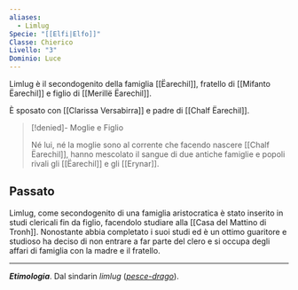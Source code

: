 ```yaml
---
aliases:
  - Limlug
Specie: "[[Elfi|Elfo]]"
Classe: Chierico
Livello: "3"
Dominio: Luce
---
```

Limlug è il secondogenito della famiglia [[Ëarechil]], fratello di [[Mifanto Ëarechil]] e figlio di [[Merillë Ëarechil]]. 

È sposato con [[Clarissa Versabirra]] e padre di [[Chalf Ëarechil]].

> [!denied]- Moglie e Figlio
>
> Né lui, né la moglie sono al corrente che facendo nascere [[Chalf Ëarechil]], hanno mescolato il sangue di due antiche famiglie e popoli rivali gli [[Ëarechil]] e gli [[Erynar]].  


## Passato

Limlug, come secondogenito di una famiglia aristocratica è stato inserito in studi clericali fin da figlio, facendolo studiare alla [[Casa del Mattino di Tronh]]. 
Nonostante abbia completato i suoi studi ed è un ottimo guaritore e studioso ha deciso di non entrare a far parte del clero e si occupa degli affari di famiglia con la madre e il fratello.

---
***Etimologia***. Dal sindarin *limlug* ([*pesce-drago*](https://www.elfdict.com/wt/130209)). 
